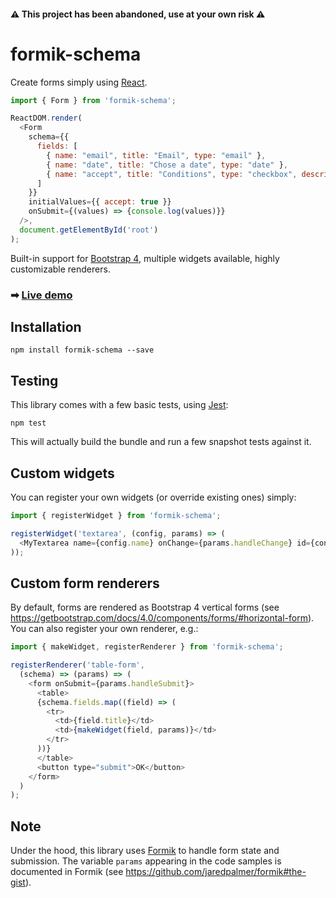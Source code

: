 #### ⚠ This project has been abandoned, use at your own risk ⚠

# formik-schema

Create forms simply using [React](https://reactjs.org/).

```js
import { Form } from 'formik-schema';

ReactDOM.render(
  <Form
    schema={{
      fields: [
        { name: "email", title: "Email", type: "email" },
        { name: "date", title: "Chose a date", type: "date" },
        { name: "accept", title: "Conditions", type: "checkbox", description: "I accept everything." }
      ]
    }}
    initialValues={{ accept: true }}
    onSubmit={(values) => {console.log(values)}}
  />,
  document.getElementById('root')
);
```

Built-in support for [Bootstrap 4](https://getbootstrap.com/), multiple widgets available, highly customizable renderers.

### ➡ [Live demo](https://codesandbox.io/s/github/tchaumeny/formik-schema/tree/master/demo)

## Installation

    npm install formik-schema --save

## Testing

This library comes with a few basic tests, using [Jest](http://facebook.github.io/jest/):

    npm test

This will actually build the bundle and run a few snapshot tests against it.

## Custom widgets

You can register your own widgets (or override existing ones) simply:

```js
import { registerWidget } from 'formik-schema';

registerWidget('textarea', (config, params) => (
  <MyTextarea name={config.name} onChange={params.handleChange} id={config.name} value={params.values[config.name]} rows={config.rows || 3} />
));
```

## Custom form renderers

By default, forms are rendered as Bootstrap 4 vertical forms (see <https://getbootstrap.com/docs/4.0/components/forms/#horizontal-form>). You can also register your own renderer, e.g.:

```js
import { makeWidget, registerRenderer } from 'formik-schema';

registerRenderer('table-form',
  (schema) => (params) => (
    <form onSubmit={params.handleSubmit}>
      <table>
      {schema.fields.map((field) => (
        <tr>
          <td>{field.title}</td>
          <td>{makeWidget(field, params)}</td>
        </tr>
      ))}
      </table>
      <button type="submit">OK</button>
    </form>
  )
);
```

## Note

Under the hood, this library uses [Formik](https://github.com/jaredpalmer/formik) to handle form state and submission.
The variable `params` appearing in the code samples is documented in Formik (see https://github.com/jaredpalmer/formik#the-gist).
